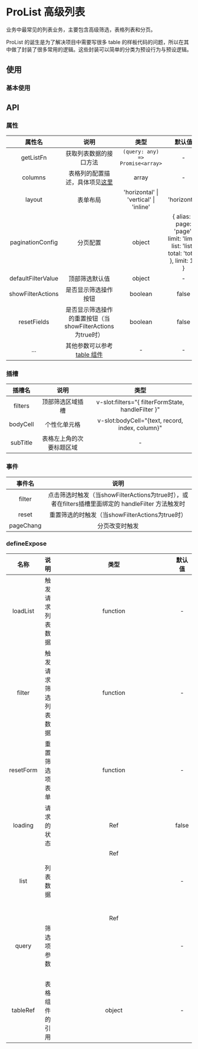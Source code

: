 # ProList 高级列表

业务中最常见的列表业务，主要包含高级筛选，表格列表和分页。

ProList 的诞生是为了解决项目中需要写很多 table 的样板代码的问题，所以在其中做了封装了很多常用的逻辑。这些封装可以简单的分类为预设行为与预设逻辑。

## 使用

### 基本使用
<demo src="./pro-list-demos/basic.vue"></demo>

## API

### 属性

| 属性名 | 说明 |  类型  | 默认值 |
| :----: | :--: | :----: | :----: |
| getListFn | 获取列表数据的接口方法 | `(query: any) => Promise<array>` | - |
| columns | 表格列的配置描述，具体项见[这里](http://10.13.4.128:1111/components/table-cn#Column) | array | - |
| layout | 表单布局 | 'horizontal' &#124; 'vertical' &#124; 'inline' | 'horizontal' |
| paginationConfig | 分页配置 | object | { alias: { page: 'page', limit: 'limit', list: 'list', total: 'total' }, limit: 10 } |
| defaultFilterValue | 顶部筛选默认值 | object | - |
| showFilterActions | 是否显示筛选操作按钮 | boolean | false |
| resetFields | 是否显示筛选操作的重置按钮（当showFilterActions为true时）| boolean | false |
| ... | 其他参数可以参考[table 组件](http://10.13.4.128:1111/components/table-cn) | - | - |

### 插槽
| 插槽名 | 说明 | 类型 |
| :----: | :--: | :--: |
| filters | 顶部筛选区域插槽 | v-slot:filters="{ filterFormState, handleFilter  }" |
| bodyCell | 个性化单元格 | v-slot:bodyCell="{text, record, index, column}" |
| subTitle | 表格左上角的次要标题区域 | - |

### 事件
| 事件名 | 说明 |
| :----: | :--: |
| filter | 点击筛选时触发（当showFilterActions为true时），或者在filters插槽里面绑定的 handleFilter 方法触发时 |
| reset | 重置筛选的时触发（当showFilterActions为true时） |
| pageChang | 分页改变时触发 |

### defineExpose
| 名称 | 说明 | 类型 | 默认值 |
| :----: | :--: | :----: | :----: |
| loadList | 触发请求列表数据 | function | - |
| filter | 触发请求筛选列表数据 | function | - |
| resetForm | 重置筛选项表单 | function | - |
| loading | 请求的状态 | Ref<boolean> | false |
| list | 列表数据 | Ref<object> | - |
| query | 筛选项参数 | Ref<object> | - |
| tableRef | 表格组件的引用 | object | - |


